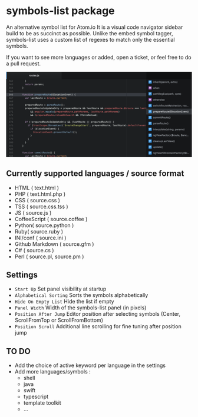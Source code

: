 # symbols-list package

An alternative symbol list for Atom.io
It is a visual code navigator sidebar build to be as succinct as possible.
Unlike the embed symbol tagger, symbols-list uses a custom list of regexes to match only the essential symbols.

If you want to see more languages or added, open a ticket, or feel free to do a pull request.

![Symbols List](https://raw.githubusercontent.com/7ute/symbols-list/master/package_screenshot.png)

## Currently supported languages / source format
* HTML ( text.html )
* PHP ( text.html.php )
* CSS ( source.css )
* TSS ( source.css.tss )
* JS ( source.js )
* CoffeeScript ( source.coffee )
* Python( source.python )
* Ruby( source.ruby )
* INI/conf ( source.ini )
* Github Markdown ( source.gfm )
* C# ( source.cs )
* Perl ( source.pl, source.pm )

## Settings
* `Start Up` Set panel visibility at startup
* `Alphabetical Sorting` Sorts the symbols alphabetically
* `Hide On Empty List` Hide the list if empty
* `Panel Width` Width of the symbols-list panel (in pixels)
* `Position After Jump` Editor position after selecting symbols (Center, ScrollFromTop or ScrollFromBottom)
* `Position Scroll` Additional line scrolling for fine tuning after position jump

## TO DO
* Add the choice of active keyword per language in the settings
* Add more languages/symbols :
  * shell
  * java
  * swift
  * typescript
  * template toolkit
  * …
